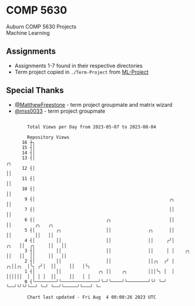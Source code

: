 # COMP 5630
Auburn COMP 5630 Projects  
Machine Learning

## Assignments
- Assignments 1-7 found in their respective directories
- Term project copied in `./Term-Project` from [ML-Project](https://github.com/wumphlett/ML-Project)

## Special Thanks
- [@MatthewFreestone](https://github.com/MatthewFreestone) - term project groupmate and matrix wizard
- [@mss0033](https://github.com/mss0033) - term project groupmate

```

        Total Views per Day from 2023-05-07 to 2023-08-04

        Repository Views
      16 ┼╮
      15 ┤│
      14 ┤│
      13 ┤│                                                                    ╭╮
      12 ┤│                                                                    ││
      11 ┤│                                                                    ││
      10 ┤│                                                                    ││
       9 ┤│                                                   ╭╮               ││
       7 ┤│                                                   ││               ││
       6 ┤│                           ╭╮                      ││               ││         ╭╮   ╭╮
       5 ┤│        ╭╮                 ││              ╭╮      ││               ││         ││   ││
       4 ┤│        ││                 ││              ││     ╭╯│          ╭╮   ││  ╭╮     ││   ││
       3 ┤│        ││                 ││              ││     │ │    ╭╮    ││   ││  ││     ││   ││
       2 ┤│        ││                 ││              ││╭╮  ╭╯ │  ╭╮││╭╮  │╰╮ ╭╯│  ││     ││   │╰╮
       1 ┤│        ││              ╭╮ ││    ╭╮        │││╰╮ │  │  ││││││  │ │ │ │  ││     ││   │ │
       0 ┤╰────────╯╰──────────────╯╰─╯╰────╯╰────────╯╰╯ ╰─╯  ╰──╯╰╯╰╯╰──╯ ╰─╯ ╰──╯╰─────╯╰───╯ ╰─

        Chart last updated - Fri Aug  4 00:00:26 2023 UTC
        
```
